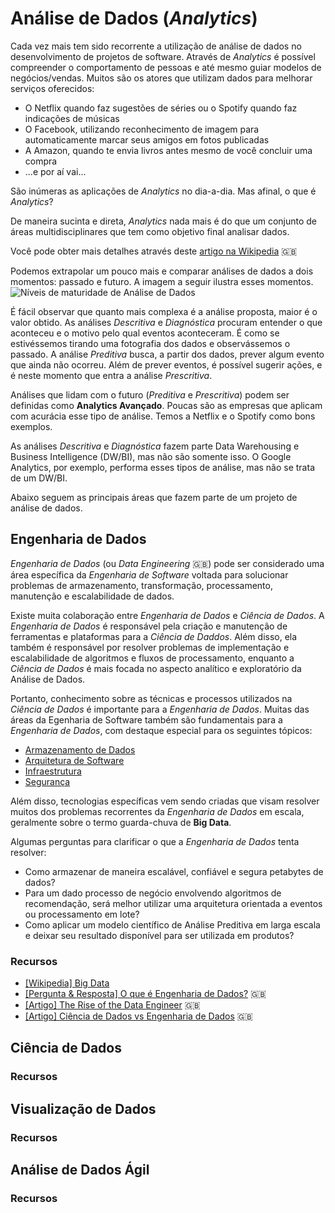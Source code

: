 # Análise de Dados (*Analytics*)

Cada vez mais tem sido recorrente a utilização de análise de dados no
desenvolvimento de projetos de software. Através de *Analytics* é
possível compreender o comportamento de pessoas e até mesmo guiar
modelos de negócios/vendas. Muitos são os atores que utilizam dados
para melhorar serviços oferecidos:

- O Netflix quando faz sugestões de séries ou o Spotify quando faz
  indicações de músicas
- O Facebook, utilizando reconhecimento de imagem para automaticamente
  marcar seus amigos em fotos publicadas
- A Amazon, quando te envia livros antes mesmo de você concluir uma
  compra
- ...e por aí vai...

São inúmeras as aplicações de *Analytics* no dia-a-dia. Mas afinal, o que
é *Analytics*?

De maneira sucinta e direta, *Analytics* nada mais é do que um conjunto
de áreas multidisciplinares que tem como objetivo final analisar dados.

Você pode obter mais detalhes através deste [artigo na
Wikipedia](https://en.wikipedia.org/wiki/Analytics) :uk:

Podemos extrapolar um pouco mais e comparar análises de dados a dois
momentos: passado e futuro. A imagem a seguir ilustra esses momentos.
![Níveis de maturidade de Análise de
Dados](/gitbook/images/Analytics/niveis_maturidade.png)

É fácil observar que quanto mais complexa é a análise proposta, maior é
o valor obtido. As análises *Descritiva* e *Diagnóstica* procuram entender o
que aconteceu e o motivo pelo qual eventos aconteceram. É como se
estivéssemos tirando uma fotografia dos dados e observássemos o passado.
A análise *Preditiva* busca, a partir dos dados, prever algum evento que
ainda não ocorreu. Além de prever eventos, é possível sugerir ações, e é
neste momento que entra a análise *Prescritiva*.

Análises que lidam com o futuro (*Preditiva* e *Prescritiva*) podem ser
definidas como **Analytics Avançado**. Poucas são as empresas que aplicam
com acurácia esse tipo de análise. Temos a Netflix e o Spotify como bons
exemplos.

As análises *Descritiva* e *Diagnóstica* fazem parte Data Warehousing e
Business Intelligence (DW/BI), mas não são somente isso. O Google
Analytics, por exemplo, performa esses tipos de análise, mas não se
trata de um DW/BI.

Abaixo seguem as principais áreas que fazem parte de um projeto de
análise de dados.

<!-- toc -->

## Engenharia de Dados

*Engenharia de Dados* (ou *Data Engineering* :uk:) pode ser considerado uma área
específica da *Engenharia de Software* voltada para solucionar problemas de
armazenamento, transformação, processamento, manutenção e escalabilidade de
dados.

Existe muita colaboração entre *Engenharia de Dados* e *Ciência de Dados*. A
*Engenharia de Dados* é responsável pela criação e manutenção de ferramentas e
plataformas para a *Ciência de Daddos*. Além disso, ela também é responsável por
resolver problemas de implementação e escalabilidade de algoritmos e fluxos de
processamento, enquanto a *Ciência de Dados* é mais focada no aspecto analítico
e exploratório da Análise de Dados.

Portanto, conhecimento sobre as técnicas e processos utilizados na *Ciência de
Dados* é importante para a *Engenharia de Dados*. Muitas das áreas da Egenharia
de Software também são fundamentais para a *Engenharia de Dados*, com destaque
especial para os seguintes tópicos:

- [Armazenamento de Dados](/topics/Armazenamento_de_Dados.html)
- [Arquitetura de Software](/topics/Arquitetura_de_Software.html)
- [Infraestrutura](/topics/Infraestrutura.html)
- [Segurança](/topics/Seguranca.html)

Além disso, tecnologias específicas vem sendo criadas que visam resolver muitos
dos problemas recorrentes da *Engenharia de Dados* em escala, geralmente sobre o
termo guarda-chuva de **Big Data**.

Algumas perguntas para clarificar o que a *Engenharia de Dados* tenta resolver:

- Como armazenar de maneira escalável, confiável e segura petabytes de dados?
- Para um dado processo de negócio envolvendo algoritmos de recomendação, será
  melhor utilizar uma arquitetura orientada a eventos ou processamento em lote?
- Como aplicar um modelo científico de Análise Preditiva em larga escala e
  deixar seu resultado disponível para ser utilizada em produtos?

### Recursos

- [[Wikipedia] Big Data](https://pt.wikipedia.org/wiki/Big_data)
- [[Pergunta & Resposta] O que é Engenharia de Dados?](https://www.quora.com/What-is-data-engineering)
  :uk:
- [[Artigo] The Rise of the Data Engineer](https://www.datanami.com/2014/09/08/rise-big-data-engineer/)
  :uk:
- [[Artigo] Ciência de Dados vs Engenharia de Dados](https://blog.insightdatascience.com/data-science-vs-data-engineering-62da7678adaa#.1a2xg69mb)
  :uk:

## Ciência de Dados

### Recursos

## Visualização de Dados

### Recursos

## Análise de Dados Ágil

### Recursos
